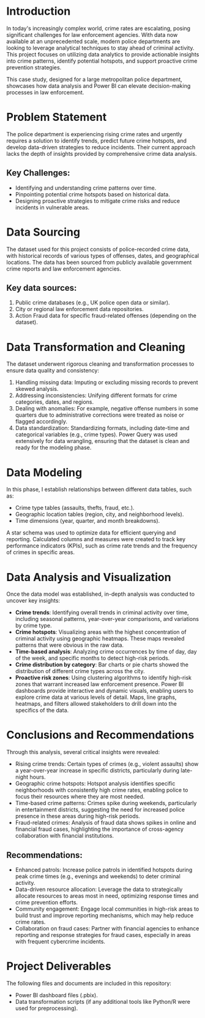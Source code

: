 # Introduction
In today's increasingly complex world, crime rates are escalating, posing significant challenges for law enforcement agencies. With data now available at an unprecedented scale, modern police departments are looking to leverage analytical techniques to stay ahead of criminal activity. This project focuses on utilizing data analytics to provide actionable insights into crime patterns, identify potential hotspots, and support proactive crime prevention strategies.

This case study, designed for a large metropolitan police department, showcases how data analysis and Power BI can elevate decision-making processes in law enforcement.

# Problem Statement
The police department is experiencing rising crime rates and urgently requires a solution to identify trends, predict future crime hotspots, and develop data-driven strategies to reduce incidents. Their current approach lacks the depth of insights provided by comprehensive crime data analysis.

## Key Challenges:

- Identifying and understanding crime patterns over time.
- Pinpointing potential crime hotspots based on historical data.
- Designing proactive strategies to mitigate crime risks and reduce incidents in vulnerable areas.

# Data Sourcing
The dataset used for this project consists of police-recorded crime data, with historical records of various types of offenses, dates, and geographical locations. The data has been sourced from publicly available government crime reports and law enforcement agencies.

## Key data sources:

1. Public crime databases (e.g., UK police open data or similar).
2. City or regional law enforcement data repositories.
3. Action Fraud data for specific fraud-related offenses (depending on the dataset).

# Data Transformation and Cleaning
The dataset underwent rigorous cleaning and transformation processes to ensure data quality and consistency:

1. Handling missing data: Imputing or excluding missing records to prevent skewed analysis.
2. Addressing inconsistencies: Unifying different formats for crime categories, dates, and regions.
3. Dealing with anomalies: For example, negative offense numbers in some quarters due to administrative corrections were treated as noise or flagged accordingly.
4. Data standardization: Standardizing formats, including date-time and categorical variables (e.g., crime types).
Power Query was used extensively for data wrangling, ensuring that the dataset is clean and ready for the modeling phase.

# Data Modeling
In this phase,  I establish relationships between different data tables, such as:

- Crime type tables (assaults, thefts, fraud, etc.).
- Geographic location tables (region, city, and neighborhood levels).
- Time dimensions (year, quarter, and month breakdowns).

A star schema was used to optimize data for efficient querying and reporting. Calculated columns and measures were created to track key performance indicators (KPIs), such as crime rate trends and the frequency of crimes in specific areas.

# Data Analysis and Visualization
Once the data model was established, in-depth analysis was conducted to uncover key insights:

- **Crime trends**: Identifying overall trends in criminal activity over time, including seasonal patterns, year-over-year comparisons, and variations by crime type.
- **Crime hotspots**: Visualizing areas with the highest concentration of criminal activity using geographic heatmaps. These maps revealed patterns that were obvious in the raw data.
- **Time-based analysis**: Analyzing crime occurrences by time of day, day of the week, and specific months to detect high-risk periods.
- **Crime distribution by category**: Bar charts or pie charts showed the distribution of different crime types across the city.
- **Proactive risk zones**: Using clustering algorithms to identify high-risk zones that warrant increased law enforcement presence.
Power BI dashboards provide interactive and dynamic visuals, enabling users to explore crime data at various levels of detail. Maps, line graphs, heatmaps, and filters allowed stakeholders to drill down into the specifics of the data.

# Conclusions and Recommendations
Through this analysis, several critical insights were revealed:

- Rising crime trends: Certain types of crimes (e.g., violent assaults) show a year-over-year increase in specific districts, particularly during late-night hours.
- Geographic crime hotspots: Hotspot analysis identifies specific neighborhoods with consistently high crime rates, enabling police to focus their resources where they are most needed.
- Time-based crime patterns: Crimes spike during weekends, particularly in entertainment districts, suggesting the need for increased police presence in these areas during high-risk periods.
- Fraud-related crimes: Analysis of fraud data shows spikes in online and financial fraud cases, highlighting the importance of cross-agency collaboration with financial institutions.

## Recommendations:

- Enhanced patrols: Increase police patrols in identified hotspots during peak crime times (e.g., evenings and weekends) to deter criminal activity.
- Data-driven resource allocation: Leverage the data to strategically allocate resources to areas most in need, optimizing response times and crime prevention efforts.
- Community engagement: Engage local communities in high-risk areas to build trust and improve reporting mechanisms, which may help reduce crime rates.
- Collaboration on fraud cases: Partner with financial agencies to enhance reporting and response strategies for fraud cases, especially in areas with frequent cybercrime incidents.

# Project Deliverables
The following files and documents are included in this repository:

- Power BI dashboard files (.pbix).
- Data transformation scripts (if any additional tools like Python/R were used for preprocessing).

